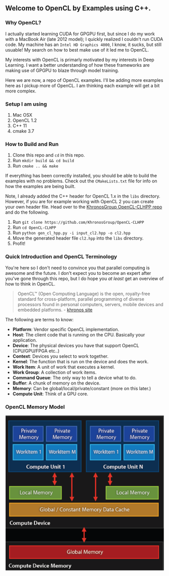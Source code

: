 Welcome to OpenCL by Examples using C++.
-

### Why OpenCL? 
I actually started learning CUDA for GPGPU first, but since I do
my work with a MacBook Air (late 2012 model); I quickly realized
I couldn't run CUDA code. My machine has an `Intel HD Graphics 4000`, I know, it sucks, 
but still usuable! My search on how to best make use of it led me to OpenCL.

My interests with OpenCL is primarly motivated by my interests in Deep Learning.
I want a better understanding of how these frameworks are making use 
of GPGPU to blaze through model training.

Here we are now, a repo of OpenCL examples. I'll be adding more
examples here as I pickup more of OpenCL. I am thinking each example will
get a bit more complex. 

### Setup I am using
1. Mac OSX
2. OpenCL 1.2
3. C++ 11
4. cmake 3.7

### How to Build and Run
1. Clone this repo and `cd` in this repo.
2. Run `mkdir build && cd build`
3. Run `cmake .. && make`

If everything has been correctly installed, you should be able to build 
the examples with no problems. Check out the `CMakeLists.txt` file for info
on how the examples are being built.

Note, I already added the C++ header for OpenCL 1.x in the `libs` directory.
However, if you are for example working with OpenCL 2 you can create your own
header file. Head over to the [KhronosGroup OpenCL-CLHPP repo](https://github.com/KhronosGroup/OpenCL-CLHPP)
and do the following.

1. Run `git clone https://github.com/KhronosGroup/OpenCL-CLHPP`
2. Run `cd OpenCL-CLHPP`
3. Run `python gen_cl_hpp.py -i input_cl2.hpp -o cl2.hpp`
4. Move the generated header file `cl2.hpp` into the `libs` directory.
5. Profit!

### Quick Introduction and OpenCL Terminology
You're here so I don't need to convince you that parallel computing is awesome
and the future. I don't expect you to become an expert after you've gone through this repo,
but I do hope you _at least_ get an overview of how to think in OpenCL.
 
> OpenCL™ (Open Computing Language) is the open, 
royalty-free standard for cross-platform, 
parallel programming of diverse processors 
found in personal computers, servers, 
mobile devices and embedded platforms. - [khronos site](https://www.khronos.org/)

The following are terms to know:

* **Platform**: Vendor specific OpenCL implementation.
* **Host**: The client code that is running on the CPU. Basically your application.
* **Device**: The physical devices you have that support OpenCL (CPU/GPU/FPGA etc..)
* **Context**: Devices you select to work together.
* **Kernel**: The function that is run on the device and does the work.
* **Work Item**: A unit of work that executes a kernel.
* **Work Group**: A collection of work items.
* **Command Queue**: The only way to tell a device what to do.
* **Buffer**: A chunk of memory on the device.
* **Memory**: Can be global/local/private/constant (more on this later.)
* **Compute Unit**: Think of a GPU core. 


### OpenCL Memory Model
![alt text](documentation_images/opencl_memory_model.png)
